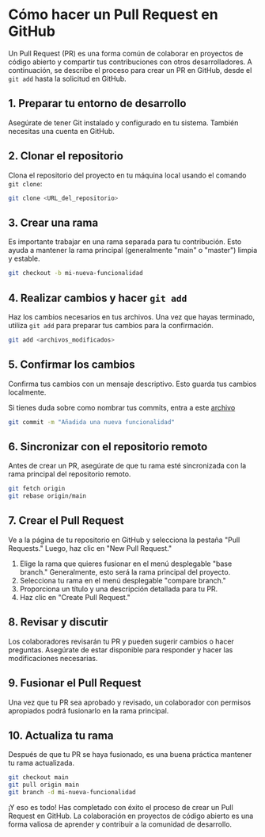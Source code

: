 # Cómo hacer un Pull Request en GitHub

Un Pull Request (PR) es una forma común de colaborar en proyectos de código abierto y compartir tus contribuciones con otros desarrolladores. A continuación, se describe el proceso para crear un PR en GitHub, desde el `git add` hasta la solicitud en GitHub.

## 1. Preparar tu entorno de desarrollo

Asegúrate de tener Git instalado y configurado en tu sistema. También necesitas una cuenta en GitHub.

## 2. Clonar el repositorio

Clona el repositorio del proyecto en tu máquina local usando el comando `git clone`:

```bash
git clone <URL_del_repositorio>
```

## 3. Crear una rama

Es importante trabajar en una rama separada para tu contribución. Esto ayuda a mantener la rama principal (generalmente "main" o "master") limpia y estable.

```bash
git checkout -b mi-nueva-funcionalidad
```

## 4. Realizar cambios y hacer `git add`

Haz los cambios necesarios en tus archivos. Una vez que hayas terminado, utiliza `git add` para preparar tus cambios para la confirmación.

```bash
git add <archivos_modificados>
```

## 5. Confirmar los cambios

Confirma tus cambios con un mensaje descriptivo. Esto guarda tus cambios localmente.

Si tienes duda sobre como nombrar tus commits, entra a este [archivo](howtocommit.md)
```bash
git commit -m "Añadida una nueva funcionalidad"
```

## 6. Sincronizar con el repositorio remoto

Antes de crear un PR, asegúrate de que tu rama esté sincronizada con la rama principal del repositorio remoto.

```bash
git fetch origin
git rebase origin/main
```

## 7. Crear el Pull Request

Ve a la página de tu repositorio en GitHub y selecciona la pestaña "Pull Requests." Luego, haz clic en "New Pull Request."

1. Elige la rama que quieres fusionar en el menú desplegable "base branch." Generalmente, esto será la rama principal del proyecto.
2. Selecciona tu rama en el menú desplegable "compare branch."
3. Proporciona un título y una descripción detallada para tu PR.
4. Haz clic en "Create Pull Request."

## 8. Revisar y discutir

Los colaboradores revisarán tu PR y pueden sugerir cambios o hacer preguntas. Asegúrate de estar disponible para responder y hacer las modificaciones necesarias.

## 9. Fusionar el Pull Request

Una vez que tu PR sea aprobado y revisado, un colaborador con permisos apropiados podrá fusionarlo en la rama principal.

## 10. Actualiza tu rama

Después de que tu PR se haya fusionado, es una buena práctica mantener tu rama actualizada.

```bash
git checkout main
git pull origin main
git branch -d mi-nueva-funcionalidad
```

¡Y eso es todo! Has completado con éxito el proceso de crear un Pull Request en GitHub. La colaboración en proyectos de código abierto es una forma valiosa de aprender y contribuir a la comunidad de desarrollo.